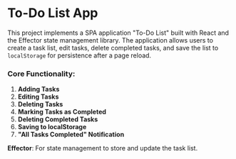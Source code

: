 # To-Do List App

This project implements a SPA application "To-Do List" built with React and the Effector state management library. The application allows users to create a task list, edit tasks, delete completed tasks, and save the list to `localStorage` for persistence after a page reload.
### Core Functionality:
1. **Adding Tasks**
2. **Editing Tasks**
3. **Deleting Tasks**
4. **Marking Tasks as Completed**
5. **Deleting Completed Tasks**
6. **Saving to localStorage**
7. **"All Tasks Completed" Notification**

**Effector**: For state management to store and update the task list.
